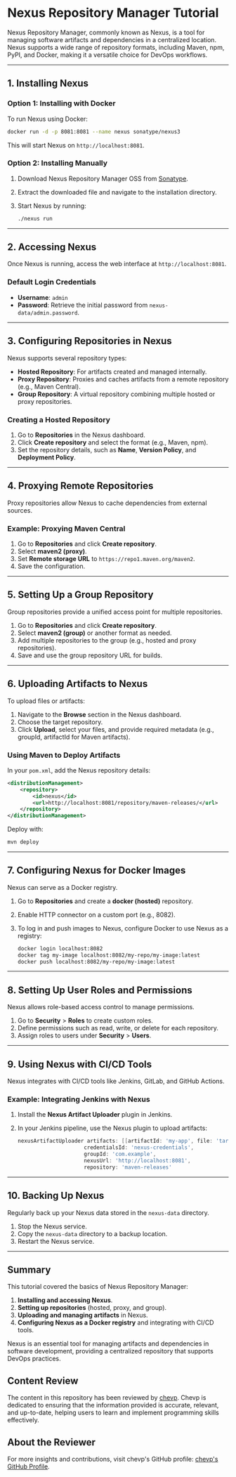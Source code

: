 
# Nexus Repository Manager Tutorial

Nexus Repository Manager, commonly known as Nexus, is a tool for managing software artifacts and dependencies in a centralized location. Nexus supports a wide range of repository formats, including Maven, npm, PyPI, and Docker, making it a versatile choice for DevOps workflows.

---

## 1. Installing Nexus

### Option 1: Installing with Docker

To run Nexus using Docker:

```bash
docker run -d -p 8081:8081 --name nexus sonatype/nexus3
```

This will start Nexus on `http://localhost:8081`.

### Option 2: Installing Manually

1. Download Nexus Repository Manager OSS from [Sonatype](https://help.sonatype.com/repomanager3/installation).
2. Extract the downloaded file and navigate to the installation directory.
3. Start Nexus by running:

    ```bash
    ./nexus run
    ```

---

## 2. Accessing Nexus

Once Nexus is running, access the web interface at `http://localhost:8081`.

### Default Login Credentials

- **Username**: `admin`
- **Password**: Retrieve the initial password from `nexus-data/admin.password`.

---

## 3. Configuring Repositories in Nexus

Nexus supports several repository types:
- **Hosted Repository**: For artifacts created and managed internally.
- **Proxy Repository**: Proxies and caches artifacts from a remote repository (e.g., Maven Central).
- **Group Repository**: A virtual repository combining multiple hosted or proxy repositories.

### Creating a Hosted Repository

1. Go to **Repositories** in the Nexus dashboard.
2. Click **Create repository** and select the format (e.g., Maven, npm).
3. Set the repository details, such as **Name**, **Version Policy**, and **Deployment Policy**.

---

## 4. Proxying Remote Repositories

Proxy repositories allow Nexus to cache dependencies from external sources.

### Example: Proxying Maven Central

1. Go to **Repositories** and click **Create repository**.
2. Select **maven2 (proxy)**.
3. Set **Remote storage URL** to `https://repo1.maven.org/maven2`.
4. Save the configuration.

---

## 5. Setting Up a Group Repository

Group repositories provide a unified access point for multiple repositories.

1. Go to **Repositories** and click **Create repository**.
2. Select **maven2 (group)** or another format as needed.
3. Add multiple repositories to the group (e.g., hosted and proxy repositories).
4. Save and use the group repository URL for builds.

---

## 6. Uploading Artifacts to Nexus

To upload files or artifacts:

1. Navigate to the **Browse** section in the Nexus dashboard.
2. Choose the target repository.
3. Click **Upload**, select your files, and provide required metadata (e.g., groupId, artifactId for Maven artifacts).

### Using Maven to Deploy Artifacts

In your `pom.xml`, add the Nexus repository details:

```xml
<distributionManagement>
    <repository>
        <id>nexus</id>
        <url>http://localhost:8081/repository/maven-releases/</url>
    </repository>
</distributionManagement>
```

Deploy with:

```bash
mvn deploy
```

---

## 7. Configuring Nexus for Docker Images

Nexus can serve as a Docker registry.

1. Go to **Repositories** and create a **docker (hosted)** repository.
2. Enable HTTP connector on a custom port (e.g., 8082).
3. To log in and push images to Nexus, configure Docker to use Nexus as a registry:

    ```bash
    docker login localhost:8082
    docker tag my-image localhost:8082/my-repo/my-image:latest
    docker push localhost:8082/my-repo/my-image:latest
    ```

---

## 8. Setting Up User Roles and Permissions

Nexus allows role-based access control to manage permissions.

1. Go to **Security** > **Roles** to create custom roles.
2. Define permissions such as read, write, or delete for each repository.
3. Assign roles to users under **Security** > **Users**.

---

## 9. Using Nexus with CI/CD Tools

Nexus integrates with CI/CD tools like Jenkins, GitLab, and GitHub Actions.

### Example: Integrating Jenkins with Nexus

1. Install the **Nexus Artifact Uploader** plugin in Jenkins.
2. In your Jenkins pipeline, use the Nexus plugin to upload artifacts:

    ```groovy
    nexusArtifactUploader artifacts: [[artifactId: 'my-app', file: 'target/my-app.jar']],
                         credentialsId: 'nexus-credentials',
                         groupId: 'com.example',
                         nexusUrl: 'http://localhost:8081',
                         repository: 'maven-releases'
    ```

---

## 10. Backing Up Nexus

Regularly back up your Nexus data stored in the `nexus-data` directory.

1. Stop the Nexus service.
2. Copy the `nexus-data` directory to a backup location.
3. Restart the Nexus service.

---

## Summary

This tutorial covered the basics of Nexus Repository Manager:

1. **Installing and accessing Nexus**.
2. **Setting up repositories** (hosted, proxy, and group).
3. **Uploading and managing artifacts** in Nexus.
4. **Configuring Nexus as a Docker registry** and integrating with CI/CD tools.

Nexus is an essential tool for managing artifacts and dependencies in software development, providing a centralized repository that supports DevOps practices.

## Content Review

The content in this repository has been reviewed by [chevp](https://github.com/chevp). Chevp is dedicated to ensuring that the information provided is accurate, relevant, and up-to-date, helping users to learn and implement programming skills effectively.

## About the Reviewer

For more insights and contributions, visit chevp's GitHub profile: [chevp's GitHub Profile](https://github.com/chevp).
